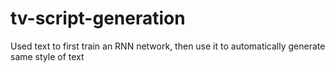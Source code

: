 # tv-script-generation
Used text to first train an RNN network, then use it to automatically generate same style of text
